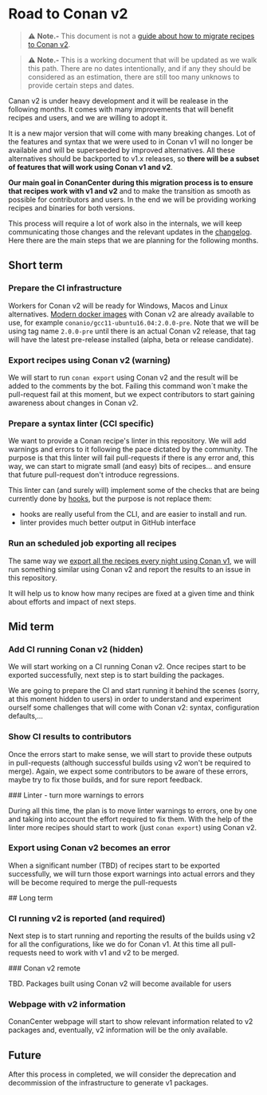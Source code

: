 # Road to Conan v2

<!-- toc --><!-- endToc -->

> ⚠️ **Note.-** This document is not a [guide about how to migrate recipes to Conan v2](v2_migration.md).

> ⚠️ **Note.-** This is a working document that will be updated as we walk
> this path. There are no dates intentionally, and if any they should be
> considered as an estimation, there are still too many unknows to provide
> certain steps and dates.

Canan v2 is under heavy development and it will be realease in the
following months. It comes with many improvements that will benefit
recipes and users, and we are willing to adopt it.

It is a new major version that will come with many breaking changes. Lot
of the features and syntax that we were used to in Conan v1 will no longer
be available and will be superseeded by improved alternatives. All these
alternatives should be backported to v1.x releases, so **there will be a
subset of features that will work using Conan v1 and v2**.

**Our main goal in ConanCenter during this migration process is to ensure
that recipes work with v1 and v2** and to make the transition as smooth as
possible for contributors and users. In the end we will be providing 
working recipes and binaries for both versions.

This process will require a lot of work also in the internals, we will keep
communicating those changes and the relevant updates in the 
[changelog](changelog.md). Here there are the main steps that we are
planning for the following months.


## Short term

### Prepare the CI infrastructure

Workers for Conan v2 will be ready for Windows, Macos and Linux alternatives. [Modern docker images](https://github.com/conan-io/conan-docker-tools/tree/master/modern) with Conan v2 are already 
available to use, for example `conanio/gcc11-ubuntu16.04:2.0.0-pre`. 
Note that we will be using tag name `2.0.0-pre` until there is an
actual Conan v2 release, that tag will have the latest pre-release
installed (alpha, beta or release candidate).

### Export recipes using Conan v2 (warning)

We will start to run `conan export` using Conan v2 and the result will be
added to the comments by the bot. Failing this command won´t make the 
pull-request fail at this moment, but we expect contributors to start
gaining awareness about changes in Conan v2.

### Prepare a syntax linter (CCI specific)

We want to provide a Conan recipe's linter in this repository. We will add
warnings and errors to it following the pace dictated by the community.
The purpose is that this linter will fail pull-requests if there is any
error and, this way, we can start to migrate small (and easy) bits of 
recipes... and ensure that future pull-request don't introduce regressions.

This linter can (and surely will) implement some of the checks that are
being currently done by [hooks](https://github.com/conan-io/hooks), but
the purpose is not replace them:
* hooks are really useful from the CLI, and are easier to install and run.
* linter provides much better output in GitHub interface

### Run an scheduled job exporting all recipes

The same way we [export all the recipes every night using Conan v1](https://github.com/conan-io/conan-center-index/issues/2232), we will
run something similar using Conan v2 and report the results to an issue in
this repository.

It will help us to know how many recipes are fixed at a given time and
think about efforts and impact of next steps.


## Mid term

### Add CI running Conan v2 (hidden)

We will start working on a CI running Conan v2. Once recipes start to be
exported successfully, next step is to start building the packages.

We are going to prepare the CI and start running it behind the scenes
(sorry, at this moment hidden to users) in order to understand and
experiment ourself some challenges that will come with Conan v2: syntax,
configuration defaults,...

### Show CI results to contributors

Once the errors start to make sense, we will start to provide these outputs
in pull-requests (although successful builds using v2 won't be required to
merge). Again, we expect some contributors to be aware of these errors,
maybe try to fix those builds, and for sure report feedback.

### Linter - turn more warnings to errors

During all this time, the plan is to move linter warnings to errors, one
by one and taking into account the effort required to fix them. With the
help of the linter more recipes should start to work (just `conan export`)
using Conan v2.

### Export using Conan v2 becomes an error

When a significant number (TBD) of recipes start to be exported
successfully, we will turn those export warnings into actual errors and
they will be become required to merge the pull-requests


## Long term

### CI running v2 is reported (and required)

Next step is to start running and reporting the results of the builds using
v2 for all the configurations, like we do for Conan v1. At this time all
pull-requests need to work with v1 and v2 to be merged.

### Conan v2 remote

TBD. Packages built using Conan v2 will become available for users

### Webpage with v2 information

ConanCenter webpage will start to show relevant information related to v2
packages and, eventually, v2 information will be the only available.


## Future

After this process in completed, we will consider the deprecation and
decommission of the infrastructure to generate v1 packages.
